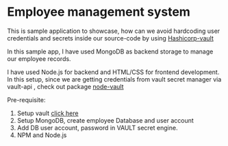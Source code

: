 # Employee management system

This is sample application to showcase, how can we avoid hardcoding user credentials and secrets inside our source-code by using [Hashicorp-vault](https://www.hashicorp.com/products/vault/)

In this sample app, I have used MongoDB as backend storage to manage our employee records. 

I have used Node.js for backend and HTML/CSS for frontend development. In this setup, since we are getting credentials from vault secret manager via vault-api , check out package [node-vault](https://www.npmjs.com/package/node-vault)

Pre-requisite:

1. Setup vault [click here](https://www.vaultproject.io/docs/install/index.html)
2. Setup MongoDB, create employee Database and user account
3. Add DB user account, password in VAULT secret engine.
4. NPM and Node.js